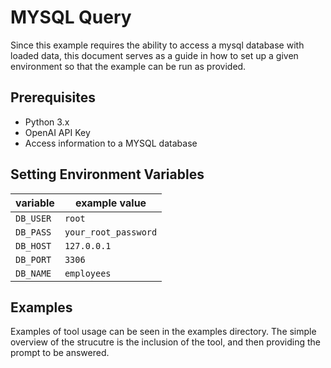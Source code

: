 # MYSQL Query

Since this example requires the ability to access a mysql database with loaded data, this document serves as a guide in how to set up a given environment so that the example can be run as provided.

## Prerequisites

- Python 3.x
- OpenAI API Key
- Access information to a MYSQL database

## Setting Environment Variables

| variable  | example value        |
| --------- | -------------------- |
| `DB_USER` | `root`               |
| `DB_PASS` | `your_root_password` |
| `DB_HOST` | `127.0.0.1`          |
| `DB_PORT` | `3306`               |
| `DB_NAME` | `employees`          |

## Examples

Examples of tool usage can be seen in the examples directory. The simple overview of the strucutre is the inclusion of the tool, and then providing the prompt to be answered.

